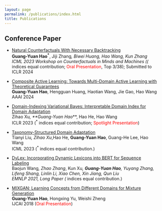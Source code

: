 ```yaml
---
layout: page
permalink: /publications/index.html
title: Publications
---
```


## Conference Paper

- [Natural Counterfactuals With Necessary Backtracking](https://sites.google.com/view/counterfactuals-icml/accepted-papers)<br>**Guang-Yuan Hao<sup>*</sup>**, Jiji Zhang<sup>*</sup>, Biwei Huang, Hao Wang, Kun Zhang<br>ICML 2023 Workshop on Counterfactuals in Minds and Machines ((<sup>*</sup> indices equal contribution; <font color='red'>Oral Presentation</font>, Top 3/38); Submitted to ICLR 2024<br>

- [Composite Active Learning: Towards Multi-Domain Active Learning with Theoretical Guarantees](https://guangyuanhao.github.io/file/CAL-AAAI2024.pdf)<br>**Guang-Yuan Hao**, Hengguan Huang, Haotian Wang, Jie Gao, Hao Wang<br>AAAI 2024 <br>

- [Domain-Indexing Variational Bayes: Interpretable Domain Index for Domain Adaptation](https://openreview.net/forum?id=pxStyaf2oJ5)<br>Zihao Xu<sup>*</sup>, **Guang-Yuan Hao<sup>*</sup>**, Hao He, Hao Wang<br>ICLR 2023 (<sup>*</sup> indices equal contribution; <font color='red'>Spotlight Presentation</font>)<br>

- [Taxonomy-Structured Domain Adaptation](http://www.wanghao.in/paper/ICML23_TSDA.pdf)<br>Tianyi Liu<sup>*</sup>, Zihao Xu<sup>*</sup>,Hao He, **Guang-Yuan Hao**, Guang-He Lee, Hao Wang<br>ICML 2023 (<sup>*</sup> indices equal contribution.)<br>

- [DyLex: Incorporating Dynamic Lexicons into BERT for Sequence Labeling](https://aclanthology.org/2021.emnlp-main.211.pdf)<br>Baojun Wang<sup>*</sup>, Zhao Zhang<sup>*</sup>, Kun Xu<sup>*</sup>, **Guang-Yuan Hao**, Yuyang Zhang, Lifeng Shang, Linlin Li, Xiao Chen, Xin Jiang, Qun Liu<br>EMNLP 2021, Long Paper (<sup>*</sup> indices equal contribution.)<br>

- [MIXGAN: Learning Concepts from Different Domains for Mixture Generation](https://www.ijcai.org/proceedings/2018/306)<br> **Guang-Yuan Hao**, Hongxing Yu, Weishi Zheng<br>IJCAI 2018 (<font color='red'>Oral Presentation</font>)<br>

  <br>

